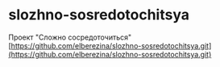 # slozhno-sosredotochitsya
Проект "Сложно сосредоточиться"
[https://github.com/elberezina/slozhno-sosredotochitsya.git](https://github.com/elberezina/slozhno-sosredotochitsya.git)